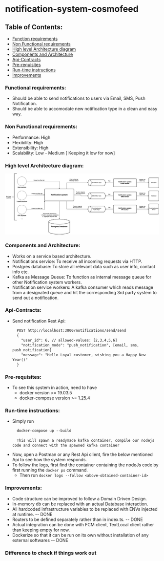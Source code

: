 # notification-system-cosmofeed

## Table of Contents:
* [Function requirements](https://github.com/padas2/notification-system-cosmofeed/tree/release/v1.0?tab=readme-ov-file#functional-requirements)
* [Non Functional requirements](https://github.com/padas2/notification-system-cosmofeed/tree/release/v1.0?tab=readme-ov-file#non-functional-requirements)
* [High level Architecture diagram](https://github.com/padas2/notification-system-cosmofeed/tree/release/v1.0?tab=readme-ov-file#high-level-architecture-diagram)
* [Components and Architecture](https://github.com/padas2/notification-system-cosmofeed/tree/release/v1.0?tab=readme-ov-file#components-and-architecture)
* [Api-Contracts](https://github.com/padas2/notification-system-cosmofeed/tree/release/v1.0?tab=readme-ov-file#api-contracts)
* [Pre-requisites](https://github.com/padas2/notification-system-cosmofeed/tree/release/v1.0?tab=readme-ov-file#pre-requisites)
* [Run-time instructions](https://github.com/padas2/notification-system-cosmofeed/tree/release/v1.0?tab=readme-ov-file#run-time-instructions)
* [Improvements](https://github.com/padas2/notification-system-cosmofeed/tree/release/v1.0?tab=readme-ov-file#improvements)


### Functional requirements:
* Should be able to send notifications to users via Email, SMS, Push Notification.
* Should be able to accomodate new notification type in a clean and easy way.

### Non Functional requirements:
* Performance: High
* Flexibility: High
* Extensibility: High
* Scalability: Low - Medium [ Keeping it low for now]

### High level Architecture diagram:
![alt text](https://github.com/padas2/notification-system-cosmofeed/blob/master/notification-system-cosmofeed.jpg?raw=true)

### Components and Architecture:
* Works on a service based architecture.
* Notifications service: To receive all incoming requests via HTTP.
* Postgres database: To store all relevant data such as user info, contact info etc.
* Kafka as Message Queue: To function as internal message queue for other Notification system workers.
* Notification service workers: A kafka consumer which reads message from a designated queue and hit the corresponding 3rd party system to send out
                                a notification.

### Api-Contracts:
* Send notification Rest Api:
  ```
    POST http://localhost:3000/notifications/send/send
    {
      "user_id": 6, // allowed-values: [2,3,4,5,6]
      "notification_mode": "push_notification", [email, sms, push_notification]
      "message": "Hello Loyal customer, wishing you a Happy New Year()"
    }
  ```

### Pre-requisites:
* To see this system in action, need to have 
  * docker version >= 19.03.5
  * docker-compose version >= 1.25.4

### Run-time instructions:
  * Simply run 
      ```
        docker-compose up --build

        This will spawn a readymade kafka container, compile our nodejs code and connect with the spawned kafka container
      ```
  * Now, open a Postman or any Rest Api client, fire the below mentioned Api to see how the system responds.
  * To follow the logs, first find the container containing the nodeJs code by first running the ```docker ps``` command.
    * Then run ```docker logs --follow <above-obtained-container-id>``` 

### Improvements:
* Code structure can be improved to follow a Domain Driven Design.
* In-memory db can be replaced with an actual Database interaction.
* All hardcoded infrastructure variables to be replaced with ENVs injected at runtime.   -- DONE
* Routers to be defined separately rather than in index.ts.                              -- DONE
* Actual integration can be done with FCM client, TextLocal client rather than keeping empty for now.
* Dockerize so that it can be run on its own without installation of any external softwares -- DONE

### Difference to check if things work out